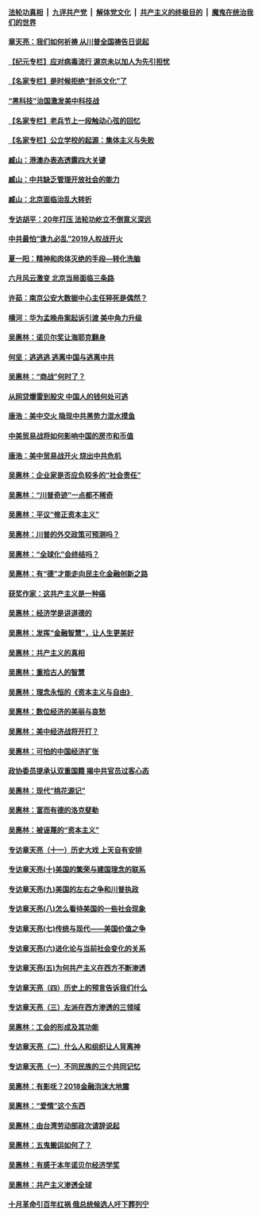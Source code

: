 

####  [法轮功真相](../../../../basic/blob/master/README.md?t=07090202) &nbsp;|&nbsp; [九评共产党](../../../../9ping.md/blob/master/README.md?t=07090202) &nbsp;|&nbsp; [解体党文化](../../../../jtdwh.md/blob/master/README.md?t=07090202)  &nbsp;|&nbsp; [共产主义的终极目的](../../../../gczydzjmd.md/blob/master/README.md?t=07090202) &nbsp;|&nbsp; [魔鬼在统治我们的世界](../../../../mgztzwmdsj.md/blob/master/README.md?t=07090202) 

#### [章天亮：我们如何祈祷 从川普全国祷告日说起](../pages/nsc423/n11944627.md?t=07090202) 

#### [【纪元专栏】应对病毒流行 渥京未以加人为先引担忧](../pages/nsc423/n11875714.md?t=07090202) 

#### [【名家专栏】是时候拒绝“封杀文化”了](../pages/nsc423/n11814093.md?t=07090202) 

#### [“黑科技”治国激发美中科技战](../pages/nsc423/n11638056.md?t=07090202) 

#### [【名家专栏】老兵节上一段触动心弦的回忆](../pages/nsc423/n11646016.md?t=07090202) 

#### [【名家专栏】公立学校的起源：集体主义与失败](../pages/nsc423/n11601833.md?t=07090202) 

#### [臧山：港澳办表态透露四大关键](../pages/nsc423/n11421628.md?t=07090202) 

#### [臧山：中共缺乏管理开放社会的能力](../pages/nsc423/n11407457.md?t=07090202) 

#### [臧山：北京面临治乱大转折](../pages/nsc423/n11406895.md?t=07090202) 

#### [专访胡平：20年打压 法轮功屹立不倒意义深远](../pages/nsc423/n11398800.md?t=07090202) 

#### [中共最怕“逢九必乱”2019人权战开火](../pages/nsc423/n11385248.md?t=07090202) 

#### [夏一阳：精神和肉体灭绝的手段—转化洗脑](../pages/nsc423/n11368250.md?t=07090202) 

#### [六月风云激变 北京当局面临三条路](../pages/nsc423/n11313668.md?t=07090202) 

#### [许茹：南京公安大数据中心主任猝死是偶然？](../pages/nsc423/n11064744.md?t=07090202) 

#### [横河：华为孟晚舟案起诉引渡 美中角力升级](../pages/nsc423/n11027230.md?t=07090202) 

#### [吴惠林：诺贝尔奖让海耶克翻身](../pages/nsc423/n10890049.md?t=07090202) 

#### [何坚：逃逃逃 逃离中国与逃离中共](../pages/nsc423/n10592891.md?t=07090202) 

#### [吴惠林：“商战”何时了？](../pages/nsc423/n10573558.md?t=07090202) 

#### [从网贷爆雷到股灾 中国人的钱何处可逃](../pages/nsc423/n10572800.md?t=07090202) 

#### [唐浩：美中交火 隐现中共黑势力混水摸鱼](../pages/nsc423/n10544040.md?t=07090202) 

#### [中美贸易战将如何影响中国的房市和币值](../pages/nsc423/n10543697.md?t=07090202) 

#### [唐浩：美中贸易战开火 烧出中共危机](../pages/nsc423/n10540126.md?t=07090202) 

#### [吴惠林：企业家是否应负较多的“社会责任”](../pages/nsc423/n10535022.md?t=07090202) 

#### [吴惠林：“川普奇迹”一点都不稀奇](../pages/nsc423/n10512808.md?t=07090202) 

#### [吴惠林：平议“修正资本主义”](../pages/nsc423/n10495724.md?t=07090202) 

#### [吴惠林：川普的外交政策可预测吗？](../pages/nsc423/n10462387.md?t=07090202) 

#### [吴惠林：“全球化”会终结吗？](../pages/nsc423/n10452838.md?t=07090202) 

#### [吴惠林：有“德”才能走向民主化金融创新之路](../pages/nsc423/n10432292.md?t=07090202) 

#### [获奖作家：这共产主义是一种癌](../pages/nsc423/n10431541.md?t=07090202) 

#### [吴惠林：经济学是讲道德的](../pages/nsc423/n10398014.md?t=07090202) 

#### [吴惠林：发挥“金融智慧”，让人生更美好](../pages/nsc423/n10375019.md?t=07090202) 

#### [吴惠林：共产主义的真相](../pages/nsc423/n10351394.md?t=07090202) 

#### [吴惠林：重拾古人的智慧](../pages/nsc423/n10337691.md?t=07090202) 

#### [吴惠林：理念永恒的《资本主义与自由》](../pages/nsc423/n10316274.md?t=07090202) 

#### [吴惠林：数位经济的美丽与哀愁](../pages/nsc423/n10292946.md?t=07090202) 

#### [吴惠林：美中经济战将开打？](../pages/nsc423/n10258825.md?t=07090202) 

#### [吴惠林：可怕的中国经济扩张](../pages/nsc423/n10219147.md?t=07090202) 

#### [政协委员提承认双重国籍 揭中共官员过客心态](../pages/nsc423/n10208809.md?t=07090202) 

#### [吴惠林：现代“桃花源记”](../pages/nsc423/n10185234.md?t=07090202) 

#### [吴惠林：富而有德的洛克斐勒](../pages/nsc423/n10142264.md?t=07090202) 

#### [吴惠林：被诬蔑的“资本主义”](../pages/nsc423/n10124816.md?t=07090202) 

#### [专访章天亮（十一）历史大戏 上天自有安排](../pages/nsc423/n10094905.md?t=07090202) 

#### [专访章天亮(十)美国的繁荣与建国理念的联系](../pages/nsc423/n10094899.md?t=07090202) 

#### [专访章天亮(九)美国的左右之争和川普执政](../pages/nsc423/n10094889.md?t=07090202) 

#### [专访章天亮(八)怎么看待美国的一些社会现象](../pages/nsc423/n10094857.md?t=07090202) 

#### [专访章天亮(七)传统与现代——美国价值之争](../pages/nsc423/n10093140.md?t=07090202) 

#### [专访章天亮(六)进化论与当前社会变化的关系](../pages/nsc423/n10092036.md?t=07090202) 

#### [专访章天亮(五)为何共产主义在西方不断渗透](../pages/nsc423/n10083620.md?t=07090202) 

#### [专访章天亮（四）历史上的预言告诉我们什么](../pages/nsc423/n10083606.md?t=07090202) 

#### [专访章天亮（三）左派在西方渗透的三领域](../pages/nsc423/n10081115.md?t=07090202) 

#### [吴惠林：工会的形成及其功能](../pages/nsc423/n10080633.md?t=07090202) 

#### [专访章天亮（二）什么人和组织让人背离神](../pages/nsc423/n10076637.md?t=07090202) 

#### [专访章天亮（一）不同民族的三个共同记忆](../pages/nsc423/n10074188.md?t=07090202) 

#### [吴惠林：有影呒？2018金融泡沫大地震](../pages/nsc423/n10040534.md?t=07090202) 

#### [吴惠林：“爱情”这个东西](../pages/nsc423/n10019423.md?t=07090202) 

#### [吴惠林：由台湾劳动部政次请辞说起](../pages/nsc423/n9979679.md?t=07090202) 

#### [吴惠林：五鬼搬运如何了？](../pages/nsc423/n9925338.md?t=07090202) 

#### [吴惠林：有感于本年诺贝尔经济学奖](../pages/nsc423/n9871883.md?t=07090202) 

#### [吴惠林：共产主义渗透全球](../pages/nsc423/n9812748.md?t=07090202) 

#### [十月革命引百年红祸 俄总统候选人吁下葬列宁](../pages/nsc423/n9810182.md?t=07090202) 

